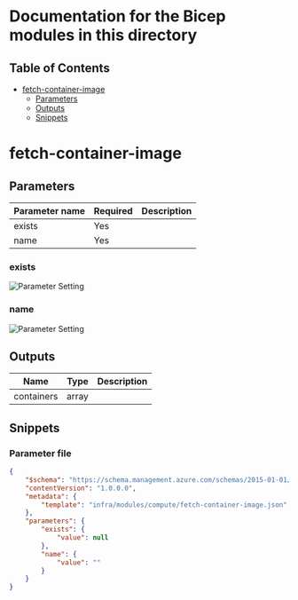 # Documentation for the Bicep modules in this directory



## Table of Contents
- [fetch-container-image](#fetch-container-image)
  - [Parameters](#parameters)
  - [Outputs](#outputs)
  - [Snippets](#snippets)

# fetch-container-image

## Parameters

Parameter name | Required | Description
-------------- | -------- | -----------
exists         | Yes      |
name           | Yes      |

### exists

![Parameter Setting](https://img.shields.io/badge/parameter-required-orange?style=flat-square)



### name

![Parameter Setting](https://img.shields.io/badge/parameter-required-orange?style=flat-square)



## Outputs

Name | Type | Description
---- | ---- | -----------
containers | array |

## Snippets

### Parameter file

```json
{
    "$schema": "https://schema.management.azure.com/schemas/2015-01-01/deploymentParameters.json#",
    "contentVersion": "1.0.0.0",
    "metadata": {
        "template": "infra/modules/compute/fetch-container-image.json"
    },
    "parameters": {
        "exists": {
            "value": null
        },
        "name": {
            "value": ""
        }
    }
}
```
